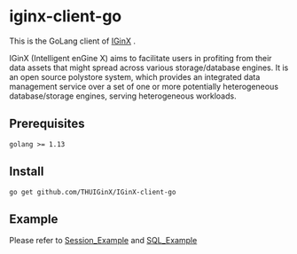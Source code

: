 # iginx-client-go

This is the GoLang client of [IGinX](https://github.com/THUIGinX/IGinX) .

IGinX (Intelligent enGine X) aims to facilitate users in profiting from their data assets that might spread across various storage/database engines. It is an open source polystore system, which provides an integrated data management service over a set of one or more potentially heterogeneous database/storage engines, serving heterogeneous workloads.

## Prerequisites

```
golang >= 1.13
```

## Install

```
go get github.com/THUIGinX/IGinX-client-go
```

## Example

Please refer to [Session_Example](https://github.com/THUIGinX/IGinX-client-go/blob/main/example/example.go) and [SQL_Example](https://github.com/THUIGinX/IGinX-client-go/blob/main/example_sql/example_sql.go)
